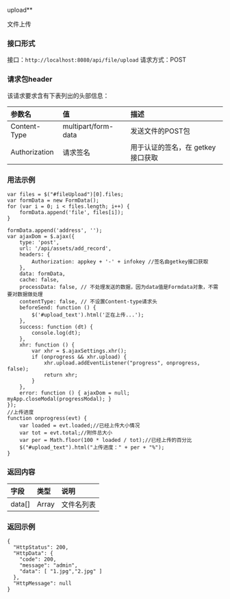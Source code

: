 upload**

文件上传



### 接口形式

接口：`http://localhost:8080/api/file/upload`
请求方式：POST

### 请求包header

该请求要求含有下表列出的头部信息：



| 参数名        | 值                  | 描述                               |
| :------------ | :------------------ | :--------------------------------- |
| Content-Type  | multipart/form-data | 发送文件的POST包                   |
| Authorization | 请求签名            | 用于认证的签名，在 getkey 接口获取 |

### 用法示例

```
var files = $("#fileUpload")[0].files;
var formData = new FormData();
for (var i = 0; i < files.length; i++) {
    formData.append('file', files[i]);
}

formData.append('address', '');
var ajaxDom = $.ajax({
    type: 'post',
    url: '/api/assets/add_record',
    headers: {
        Authorization: appkey + '-' + infokey //签名由getkey接口获取
    },
    data: formData,
    cache: false,
    processData: false, // 不处理发送的数据，因为data值是Formdata对象，不需要对数据做处理    
    contentType: false, // 不设置Content-type请求头    
    beforeSend: function () {
        $('#upload_text').html('正在上传...');
    },
    success: function (dt) {
        console.log(dt);
    },
    xhr: function () {
        var xhr = $.ajaxSettings.xhr();
        if (onprogress && xhr.upload) {
            xhr.upload.addEventListener("progress", onprogress, false);
            return xhr;
        }
    },
    error: function () { ajaxDom = null; myApp.closeModal(progressModal); }
});
//上传进度
function onprogress(evt) {
    var loaded = evt.loaded;//已经上传大小情况
    var tot = evt.total;//附件总大小
    var per = Math.floor(100 * loaded / tot);//已经上传的百分比      
    $("#upload_text").html("上传进度：" + per + "%");
}
```

### 返回内容

| 字段   | 类型  | 说明       |
| :----- | :---- | :--------- |
| data[] | Array | 文件名列表 |

### 返回示例

```
{
  "HttpStatus": 200,
  "HttpData": {
    "code": 200,
    "message": "admin",
    "data": [ "1.jpg","2.jpg" ]
  },
  "HttpMessage": null
}
```

